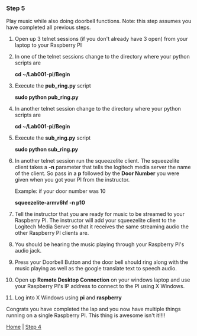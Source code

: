 ### Step 5

Play music while also doing doorbell functions.  Note: this step assumes you have completed all previous steps.

1. Open up 3 telnet sessions (if you don't already have 3 open) from your laptop to your Raspberry PI
2. In one of the telnet sessions change to the directory where your python scripts are

	**cd ~/Lab001-pi/Begin**

3. Execute the **pub_ring.py** script

	**sudo python pub_ring.py**

4. In another telnet session change to the directory where your python scripts are

	**cd ~/Lab001-pi/Begin**

5. Execute the **sub_ring.py** script

	**sudo python sub_ring.py**

6. In another telnet session run the squeezelite client. The squeezelite client takes a **-n** parameter that tells the logitech media server the name of the client.  So pass in a **p** followed by the **Door Number** you were given when you got your PI from the instructor.
	
	Example: if your door number was 10
	
	**squeezelite-armv6hf -n p10**

5. Tell the instructor that you are ready for music to be streamed to your Raspberry PI.  The instructor will add your squeezelite client to the Logitech Media Server so that it receives the same streaming audio the other Raspberry PI clients are.
6. You should be hearing the music playing through your Raspberry PI's audio jack.
7. Press your Doorbell Button and the door bell should ring along with the music playing as well as the google translate text to speech audio.
8. Open up **Remote Desktop Connection** on your windows laptop and use your Raspberry PI's IP address to connect to the PI using X Windows.
9. Log into X Windows using **pi** and **raspberry**

Congrats you have completed the lap and you now have multiple things running on a single Raspberry PI.  This thing is awesome isn't it!!!! 
 

[Home](README.md) | [Step 4](Step4.md) 
